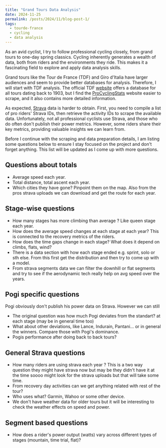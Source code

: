```yaml
---
title: "Grand Tours Data Analysis"
date: 2024-11-25
permalink: /posts/2024/11/blog-post-1/
tags:
  - tourde-france
  - cycling
  - data analysis
---
```


As an avid cyclist, I try to follow professional cycling closely, from grand
tours to one-day spring classics. Cycling inherently generates a wealth of
data, both from riders and the environments they ride. This makes it a
fascinating field to explore and apply data analysis skills.

Grand tours like the Tour de France (TDF) and Giro d'Italia have larger
audiences and seem to provide better databases for analysis. Therefore, I will
start with TDF analysis. The official TDF [website](https://www.letour.fr/en/)
offers a database for all tours dating back to 1903, but I find the
[ProCyclingStats](https://www.procyclingstats.com) website easier to scrape,
and it also contains more detailed information.

As expected, [Strava](https://www.strava.com) data is harder to obtain. First,
you need to compile a list of pro riders' Strava IDs, then retrieve the
activity IDs to scrape the available data. Unfortunately, not all professional
cyclists use Strava, and those who do often don't publish their power metrics.
However, some riders share their key metrics, providing valuable insights we
can learn from.

Before I continue with the scraping and data preparation details, I am listing some questions below to ensure I stay focused on the project and don't forget anything. This list will be updated as I come up with more questions.

## Questions about totals

- Average speed each year.
- Total distance, total ascent each year.
- Which cities they have gone? Pinpoint them on the map. Also from the
  pros strava uploads we can download and get the route for each year.

## Stage-wise questions

- How many stages has more climbing than average ? Like queen stage each year.
- How does the average speed changes at each stage at each year? This is connected to the recovery metrics of the riders.
- How does the time gaps change in each stage? What does it depend on climbs, flats, wind?
- There is a data section with how each stage ended e.g. sprint, solo or sth else. From this first get the distribution and then try to come up with a model.
- From strava segments data we can filter the downhill or flat segments and try to see if the aerodynamic tech really help on avg speed over the years.

## Pogi specific questions

Pogi obviously don't publish his power data on Strava. However we can still

- The original question was how much Pogi deviates from the standart? at each stage (may be in general time too)
- What about other deviations, like Lance, Indurain, Pantani... or in general the winners. Compare those with Pogi's dominance.
- Pogis performance after doing back to back tours?

## General Strava questions

- How many riders are using strava each year ? This is a two way question they might have strava now but may be they didn't have it at the time soooo might look for the strava uploads but that will take some time.
- From recovery day activities can we get anything related with rest of the tour?
- Who uses what? Garmin, Wahoo or some other device.
- We don't have weather data for older tours but it will be interesting to check the weather effects on speed and power.

## Segment based questions

- How does a rider's power output (watts) vary across different types of stages (mountain, time trial, flat)?
